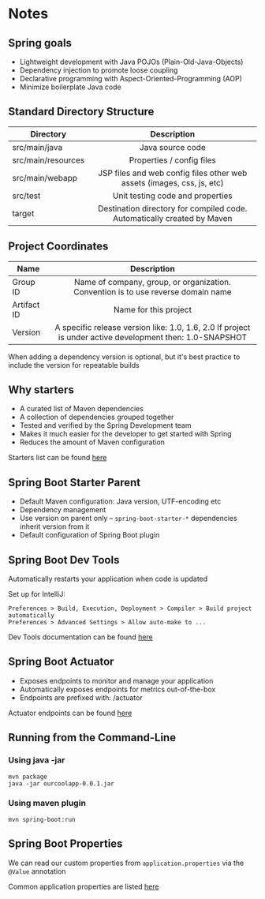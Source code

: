 # Notes 

## Spring goals
* Lightweight development with Java POJOs (Plain-Old-Java-Objects)
* Dependency injection to promote loose coupling
* Declarative programming with Aspect-Oriented-Programming (AOP)
* Minimize boilerplate Java code

## Standard Directory Structure

| Directory          |                               Description                                |
|--------------------|:------------------------------------------------------------------------:|
| src/main/java      |                             Java source code                             |
| src/main/resources |                        Properties / config files                         |
| src/main/webapp    |  JSP files and web config files other web assets (images, css, js, etc)  |
| src/test           |                     Unit testing code and properties                     |
| target             | Destination directory for compiled code.  Automatically created by Maven |

## Project Coordinates

| Name        |                                               Description                                                |
|-------------|:--------------------------------------------------------------------------------------------------------:|
| Group ID    |            Name of company, group, or organization. Convention is to use reverse domain name             |
| Artifact ID |                                          Name for this project                                           |
| Version     | A specific release version like: 1.0, 1.6, 2.0 If project is under active development then: 1.0-SNAPSHOT |                                                                                |

When adding a dependency version is optional,
but it's best practice to include the version for repeatable builds

## Why starters
* A curated list of Maven dependencies
* A collection of dependencies grouped together
* Tested and verified by the Spring Development team
* Makes it much easier for the developer to get started with Spring
* Reduces the amount of Maven configuration

Starters list can be found [here](https://docs.spring.io/spring-boot/docs/current/reference/htmlsingle/#using.build-systems.starters)

## Spring Boot Starter Parent

* Default Maven configuration: Java version, UTF-encoding etc
* Dependency management
* Use version on parent only – `spring-boot-starter-*` dependencies inherit version from it
* Default configuration of Spring Boot plugin

## Spring Boot Dev Tools

Automatically restarts your application when code is updated

Set up for IntelliJ:

```
Preferences > Build, Execution, Deployment > Compiler > Build project automatically
Preferences > Advanced Settings > Allow auto-make to ...
```

Dev Tools documentation can be found [here](https://docs.spring.io/spring-boot/docs/current/reference/htmlsingle/#using.devtools) 

## Spring Boot Actuator

* Exposes endpoints to monitor and manage your application
* Automatically exposes endpoints for metrics out-of-the-box
* Endpoints are prefixed with: /actuator

Actuator endpoints can be found [here](https://docs.spring.io/spring-boot/docs/current/reference/htmlsingle/#actuator.endpoints)

## Running from the Command-Line

### Using java -jar

```
mvn package
java -jar ourcoolapp-0.0.1.jar
```

### Using maven plugin

```
mvn spring-boot:run
```

## Spring Boot Properties

We can read our custom properties from `application.properties`
via the `@Value` annotation

Common application properties are listed [here](https://docs.spring.io/spring-boot/docs/current/reference/html/application-properties.html#appendix.application-properties)
